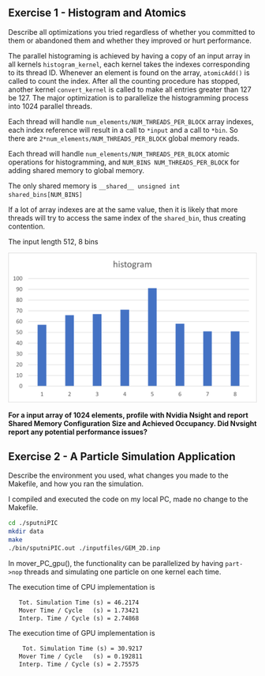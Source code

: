 
## Exercise 1 - Histogram and Atomics

Describe all optimizations you tried regardless of whether you committed to them or abandoned them and whether they improved or hurt performance. 

The parallel histograming is achieved by having a copy of an input array in all kernels ``histogram_kernel``, each kernel takes the indexes corresponding to its thread ID. Whenever an element is found on the array, ``atomicAdd()`` is called to count the index. After all the counting procedure has stopped, another kernel ``convert_kernel`` is called to make all entries greater than 127 be 127. The major optimization is to parallelize the histogramming process into 1024 parallel threads.

Each thread will handle ``num_elements/NUM_THREADS_PER_BLOCK`` array indexes, each index reference will result in a call to ``*input`` and a call to ``*bin``. So there are ``2*num_elements/NUM_THREADS_PER_BLOCK`` global memory reads.

Each thread will handle ``num_elements/NUM_THREADS_PER_BLOCK`` atomic operations for histogramming, and ``NUM_BINS NUM_THREADS_PER_BLOCK`` for adding shared memory to global memory.

The only shared memory is ``__shared__ unsigned int shared_bins[NUM_BINS]``

If a lot of array indexes are at the same value, then it is likely that more threads will try to access the same index of the ``shared_bin``, thus creating contention.

The input length 512, 8 bins

![image](./ex1.png)

**For a input array of 1024 elements, profile with Nvidia Nsight and report Shared Memory Configuration Size and Achieved Occupancy. Did Nvsight report any potential performance issues?**

## Exercise 2 - A Particle Simulation Application

Describe the environment you used, what changes you made to the Makefile, and how you ran the simulation.

I compiled and executed the code on my local PC, made no change to the Makefile.

```bash
cd ./sputniPIC
mkdir data
make
./bin/sputniPIC.out ./inputfiles/GEM_2D.inp 
```

In mover_PC_gpu(), the functionality can be parallelized by having ``part->nop`` threads and simulating one particle on one kernel each time.

The execution time of CPU implementation is
```
   Tot. Simulation Time (s) = 46.2174
   Mover Time / Cycle   (s) = 1.73421
   Interp. Time / Cycle (s) = 2.74868
```

The execution time of GPU implementation is
```
    Tot. Simulation Time (s) = 30.9217
   Mover Time / Cycle   (s) = 0.192811
   Interp. Time / Cycle (s) = 2.75575
```
